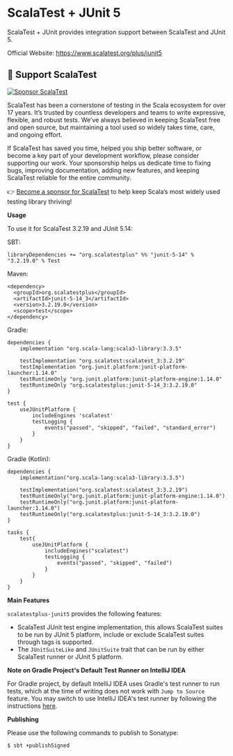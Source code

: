 # ScalaTest + JUnit 5
ScalaTest + JUnit provides integration support between ScalaTest and JUnit 5.

Official Website: https://www.scalatest.org/plus/junit5

💖 Support ScalaTest
--------------------

[![Sponsor ScalaTest](https://img.shields.io/badge/sponsor-scalatest-ff69b4?logo=github-sponsors)](https://github.com/sponsors/scalatest)

ScalaTest has been a cornerstone of testing in the Scala ecosystem for over 17 years. It’s trusted by countless developers and teams to write expressive, flexible, and robust tests. We’ve always believed in keeping ScalaTest free and open source, but maintaining a tool used so widely takes time, care, and ongoing effort.

If ScalaTest has saved you time, helped you ship better software, or become a key part of your development workflow, please consider supporting our work. Your sponsorship helps us dedicate time to fixing bugs, improving documentation, adding new features, and keeping ScalaTest reliable for the entire community.

👉 [Become a sponsor for ScalaTest](https://github.com/sponsors/scalatest) to help keep Scala’s most widely used testing library thriving!

**Usage**

To use it for ScalaTest 3.2.19 and JUnit 5.14:

SBT:

```
libraryDependencies += "org.scalatestplus" %% "junit-5-14" % "3.2.19.0" % Test
```

Maven:

```
<dependency>
  <groupId>org.scalatestplus</groupId>
  <artifactId>junit-5-14_3</artifactId>
  <version>3.2.19.0</version>
  <scope>test</scope>
</dependency>
```

Gradle:

```
dependencies {
    implementation "org.scala-lang:scala3-library:3.3.5"

    testImplementation "org.scalatest:scalatest_3:3.2.19"
    testImplementation "org.junit.platform:junit-platform-launcher:1.14.0"
    testRuntimeOnly "org.junit.platform:junit-platform-engine:1.14.0"
    testRuntimeOnly "org.scalatestplus:junit-5-14_3:3.2.19.0"
}

test {
    useJUnitPlatform {
        includeEngines 'scalatest'
        testLogging {
            events("passed", "skipped", "failed", "standard_error")
        }
    }
}
```

Gradle (Kotlin):

```
dependencies {
    implementation("org.scala-lang:scala3-library:3.3.5")

    testImplementation("org.scalatest:scalatest_3:3.2.19")
    testRuntimeOnly("org.junit.platform:junit-platform-engine:1.14.0")
    testRuntimeOnly("org.junit.platform:junit-platform-launcher:1.14.0")
    testRuntimeOnly("org.scalatestplus:junit-5-14_3:3.2.19.0")
}

tasks {
    test{
        useJUnitPlatform {
            includeEngines("scalatest")
            testLogging {
                events("passed", "skipped", "failed")
            }
        }
    }
}
```

**Main Features**

`scalatestplus-junit5` provides the following features:

  - ScalaTest JUnit test engine implementation, this allows ScalaTest suites to be run by JUnit 5 platform, include or exclude ScalaTest suites through tags is supported.
  - The `JUnitSuiteLike` and `JUnitSuite` trait that can be run by either ScalaTest runner or JUnit 5 platform.

**Note on Gradle Project's Default Test Runner on IntelliJ IDEA**

For Gradle project, by default IntelliJ IDEA uses Gradle's test runner to run tests, which at the time of writing does not work with `Jump to Source` feature.  You may switch to use IntelliJ IDEA's test runner by following the instructions [here](https://www.jetbrains.com/help/idea/work-with-tests-in-gradle.html#configure_gradle_test_runner).

**Publishing**

Please use the following commands to publish to Sonatype:

```
$ sbt +publishSigned
```
